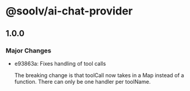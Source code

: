 # @soolv/ai-chat-provider

## 1.0.0

### Major Changes

- e93863a: Fixes handling of tool calls

  The breaking change is that toolCall now takes in a Map instead of a function.
  There can only be one handler per toolName.
